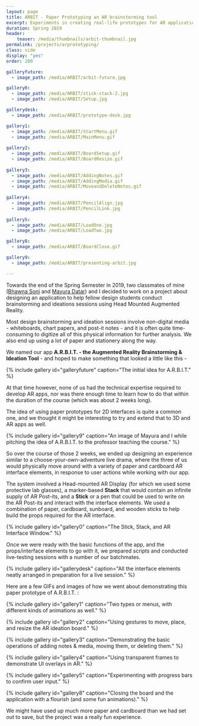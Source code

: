 ```yaml
---
layout: page
title: ARBIT - Paper Prototyping an AR brainstorming tool
excerpt: Experiments in creating real-life prototypes for AR applications.
duration: Spring 2019
header:
    teaser: /media/thumbnails/arbit-thumbnail.jpg
permalink: /projects/arprototyping/
class: side
display: "yes"
order: 200

galleryfuture:
  - image_path: /media/ARBIT/arbit-future.jpg

gallery0:
  - image_path: /media/ARBIT/stick-stack-2.jpg
  - image_path: /media/ARBIT/Setup.jpg

gallerydesk:
  - image_path: /media/ARBIT/prototype-desk.jpg

gallery1:
  - image_path: /media/ARBIT/StartMenu.gif
  - image_path: /media/ARBIT/MainMenu.gif
  
gallery2:
  - image_path: /media/ARBIT/BoardSetup.gif
  - image_path: /media/ARBIT/BoardResize.gif
  
gallery3:
  - image_path: /media/ARBIT/AddingNotes.gif
  - image_path: /media/ARBIT/AddingMedia.gif
  - image_path: /media/ARBIT/MoveandDeleteNotes.gif
  
gallery4:
  - image_path: /media/ARBIT/PencilAlign.jpg
  - image_path: /media/ARBIT/PencilLink.jpg
  
gallery5:
  - image_path: /media/ARBIT/LoadOne.jpg
  - image_path: /media/ARBIT/LoadTwo.jpg

gallery8:
  - image_path: /media/ARBIT/BoardClose.gif

gallery9:
  - image_path: /media/ARBIT/presenting-arbit.jpg

---
```


Towards the end of the Spring Semester in 2019, two classmates of mine ([Bhawna Soni](https://www.behance.net/sonibhawna) and [Mayura Datar](https://www.behance.net/mayuradatar)) and I decided to work on a project about designing an application to help fellow design students conduct brainstorming and ideations sessions using Head Mounted Augmented Reality.

Most design brainstorming and ideation sessions involve non-digital media - whiteboards, chart papers, and post-it notes - and it is often quite time-consuming to digitize all of this physical information for further analysis. We also end up using a lot of paper and stationery along the way.

We named our app **A.R.B.I.T. - the Augmented Reality Brainstorming & Ideation Tool** - and hoped to make something that looked a little like this - 

{% include gallery id="galleryfuture" caption="The initial idea for A.R.B.I.T." %}

At that time however, none of us had the technical expertise required to develop AR apps, nor was there enough time to learn how to do that within the duration of the course (which was about 2 weeks long).

The idea of using paper prototypes for 2D interfaces is quite a common one, and we thought it might be interesting to try and extend that to 3D and AR apps as well.

{% include gallery id="gallery9" caption="An image of Mayura and I while pitching the idea of A.R.B.I.T. to the professor teaching the course." %}

So over the course of those 2 weeks, we ended up designing an experience similar to a choose-your-own-adventure live drama, where the three of us would physically move around with a variety of paper and cardboard AR interface elements, in response to user actions while working with our app.

The system involved a Head-mounted AR Display (for which we used some protective lab glasses), a marker-based **Stack** that would contain an infinite supply of AR Post-its, and a **Stick** or a pen that could be used to write on the AR Post-its and interact with the interface elements. We used a combination of paper, cardboard, sunboard, and wooden sticks to help build the props required for the AR interface.

{% include gallery id="gallery0" caption="The Stick, Stack, and AR Interface Window." %}

Once we were ready with the basic functions of the app, and the props/interface elements to go with it, we prepared scripts and conducted live-testing sessions with a number of our batchmates.

{% include gallery id="gallerydesk" caption="All the interface elements neatly arranged in preparation for a live session." %}

Here are a few GIFs and images of how we went about demonstrating this paper prototype of A.R.B.I.T. :

{% include gallery id="gallery1" caption="Two types or menus, with different kinds of animations as well." %}

{% include gallery id="gallery2" caption="Using gestures to move, place, and resize the AR ideation board." %}

{% include gallery id="gallery3" caption="Demonstrating the basic operations of adding notes & media, moving them, or deleting them." %}

{% include gallery id="gallery4" caption="Using transparent frames to demonstrate UI overlays in AR." %}

{% include gallery id="gallery5" caption="Experimenting with progress bars to confirm user input." %}

{% include gallery id="gallery8" caption="Closing the board and the application with a flourish (and some fun animations)." %}

We might have used up much more paper and cardboard than we had set out to save, but the project was a really fun experience.